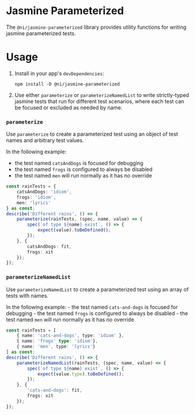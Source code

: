 # Jasmine Parameterized

The `@ni/jasmine-parameterized` library provides utility functions for writing jasmine parameterized tests.

# Usage

1. Install in your app's `devDependencies`:

    ```
    npm install -D @ni/jasmine-parameterized
    ```

2. Use either `parameterize` or `parameterizeNamedList` to write strictly-typed jasmine tests that run for different test scenarios, where each test can be focused or excluded as needed by name.

### `parameterize`
Use `parameterize` to create a parameterized test using an object of test names and arbitrary test values.

In the following example:
 - the test named `catsAndDogs` is focused for debugging
 - the test named `frogs` is configured to always be disabled
 - the test named `men` will run normally as it has no override

```ts
const rainTests = {
    catsAndDogs: 'idiom',
    frogs: 'idiom',
    men: 'lyrics'
} as const;
describe('Different rains', () => {
    parameterize(rainTests, (spec, name, value) => {
        spec(`of type ${name} exist`, () => {
            expect(value).toBeDefined();
        });
    }, {
        catsAndDogs: fit,
        frogs: xit
    });
});
```

### `parameterizeNamedList`
Use `parameterizeNamedList` to create a parameterized test using an array of tests with names.

In the following example:
    - the test named `cats-and-dogs` is focused for debugging
    - the test named `frogs` is configured to always be disabled
    - the test named `men` will run normally as it has no override

```ts
const rainTests = [
    { name: 'cats-and-dogs', type: 'idiom' },
    { name: 'frogs' type: 'idiom'},
    { name: 'men', type: 'lyrics'}
] as const;
describe('Different rains', () => {
    parameterizeNamedList(rainTests, (spec, name, value) => {
        spec(`of type ${name} exist`, () => {
            expect(value.type).toBeDefined();
        });
    }, {
        'cats-and-dogs': fit,
        frogs: xit
    });
});
```
